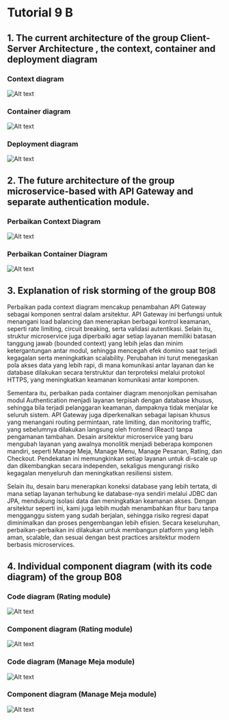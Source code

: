 # Tutorial 9 B

## 1. The current architecture of the group Client-Server Architecture , the context, container and deployment diagram

### Context diagram
![Alt text](image.png)

### Container diagram
![Alt text](image-1.png)

### Deployment diagram
![Alt text](image-2.png)

## 2. The future architecture of the group microservice-based with API Gateway and separate authentication module.

### Perbaikan Context Diagram
![Alt text](image-3.png)

### Perbaikan Container Diagram
![Alt text](image-4.png)

## 3. Explanation of risk storming of the group B08

Perbaikan pada context diagram mencakup penambahan API Gateway sebagai komponen sentral dalam arsitektur. API Gateway ini berfungsi untuk menangani load balancing dan menerapkan berbagai kontrol keamanan, seperti rate limiting, circuit breaking, serta validasi autentikasi. Selain itu, struktur microservice juga diperbaiki agar setiap layanan memiliki batasan tanggung jawab (bounded context) yang lebih jelas dan minim ketergantungan antar modul, sehingga mencegah efek domino saat terjadi kegagalan serta meningkatkan scalability. Perubahan ini turut menegaskan pola akses data yang lebih rapi, di mana komunikasi antar layanan dan ke database dilakukan secara terstruktur dan terproteksi melalui protokol HTTPS, yang meningkatkan keamanan komunikasi antar komponen.

Sementara itu, perbaikan pada container diagram menonjolkan pemisahan modul Authentication menjadi layanan terpisah dengan database khusus, sehingga bila terjadi pelanggaran keamanan, dampaknya tidak menjalar ke seluruh sistem. API Gateway juga diperkenalkan sebagai lapisan khusus yang menangani routing permintaan, rate limiting, dan monitoring traffic, yang sebelumnya dilakukan langsung oleh frontend (React) tanpa pengamanan tambahan. Desain arsitektur microservice yang baru mengubah layanan yang awalnya monolitik menjadi beberapa komponen mandiri, seperti Manage Meja, Manage Menu, Manage Pesanan, Rating, dan Checkout. Pendekatan ini memungkinkan setiap layanan untuk di-scale up dan dikembangkan secara independen, sekaligus mengurangi risiko kegagalan menyeluruh dan meningkatkan resiliensi sistem.

Selain itu, desain baru menerapkan koneksi database yang lebih tertata, di mana setiap layanan terhubung ke database-nya sendiri melalui JDBC dan JPA, mendukung isolasi data dan meningkatkan keamanan akses. Dengan arsitektur seperti ini, kami juga lebih mudah menambahkan fitur baru tanpa mengganggu sistem yang sudah berjalan, sehingga risiko regresi dapat diminimalkan dan proses pengembangan lebih efisien. Secara keseluruhan, perbaikan-perbaikan ini dilakukan untuk membangun platform yang lebih aman, scalable, dan sesuai dengan best practices arsitektur modern berbasis microservices.

## 4. Individual component diagram (with its code diagram) of the group B08

### Code diagram (Rating module)
![Alt text](image-5.png)

### Component diagram (Rating module)
![Alt text](image-6.png)

### Code diagram (Manage Meja module)
![Alt text](image-8.png)

### Component diagram (Manage Meja module)
![Alt text](image-7.png)